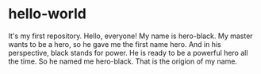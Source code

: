 # hello-world
It's my first repository.
Hello, everyone! My name is hero-black.
My master wants to be a hero, so he gave me the first name hero.
And in his perspective, black stands for power. He is ready to be a powerful hero all the time. So he named  me hero-black.
That is the origion of my name.

